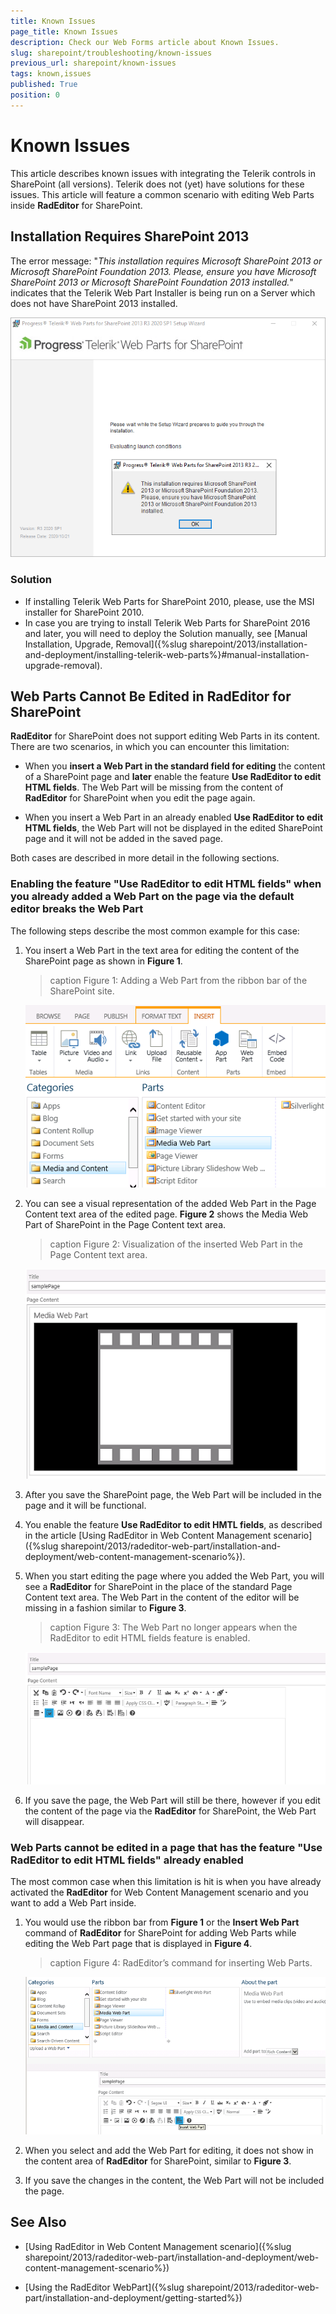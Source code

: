 ```yaml
---
title: Known Issues
page_title: Known Issues
description: Check our Web Forms article about Known Issues.
slug: sharepoint/troubleshooting/known-issues
previous_url: sharepoint/known-issues
tags: known,issues
published: True
position: 0
---
```


# Known Issues

This article describes known issues with integrating the Telerik controls in SharePoint (all versions). Telerik does not (yet) have solutions for these issues. This article will feature a common scenario with editing Web Parts inside **RadEditor** for SharePoint.

## Installation Requires SharePoint 2013

The error message: "*This installation requires Microsoft SharePoint 2013 or Microsoft SharePoint Foundation 2013. Please, ensure you have Microsoft SharePoint 2013 or Microsoft SharePoint Foundation 2013 installed.*" indicates that the Telerik Web Part Installer is being run on a Server which does not have SharePoint 2013 installed. 

![Incorrect SharePoint version](images/automatic_installer_error.png)


### Solution

- If installing Telerik Web Parts for SharePoint 2010, please, use the MSI installer for SharePoint 2010.
- In case you are trying to install Telerik Web Parts for SharePoint 2016 and later, you will need to deploy the Solution manually, see [Manual Installation, Upgrade, Removal]({%slug sharepoint/2013/installation-and-deployment/installing-telerik-web-parts%}#manual-installation-upgrade-removal).


## Web Parts Cannot Be Edited in RadEditor for SharePoint

**RadEditor** for SharePoint does not support editing Web Parts in its content. There are two scenarios, in which you can encounter this limitation:

* When you **insert a Web Part in the standard field for editing** the content of a SharePoint page and **later** enable the feature **Use RadEditor to edit HTML fields**. The Web Part will be missing from the content of **RadEditor** for SharePoint when you edit the page again.

* When you insert a Web Part in an already enabled **Use RadEditor to edit HTML fields**, the Web Part will not be displayed in the edited SharePoint page and it will not be added in the saved page.

Both cases are described in more detail in the following sections.

### Enabling the feature "Use RadEditor to edit HTML fields" when you already added a Web Part on the page via the default editor breaks the Web Part

The following steps describe the most common example for this case:

1. You insert a Web Part in the text area for editing the content of the SharePoint page as shown in **Figure 1**.

	>caption Figure 1: Adding a Web Part from the ribbon bar of the SharePoint site.

	![add-web-part-from-ribbon-bar](images/add-web-part-from-ribbon-bar.png)

1. You can see a visual representation of the added Web Part in the Page Content text area of the edited page. **Figure 2** shows the Media Web Part of SharePoint in the Page Content text area.

	>caption Figure 2: Visualization of the inserted Web Part in the Page Content text area.

	![web-part-in-content-of-standard-editor](images/web-part-in-content-of-standard-editor.png)

1. After you save the SharePoint page, the Web Part will be included in the page and it will be functional.

1. You enable the feature **Use RadEditor to edit HMTL fields**, as described in the article [Using RadEditor in Web Content Management scenario]({%slug sharepoint/2013/radeditor-web-part/installation-and-deployment/web-content-management-scenario%}).

1. When you start editing the page where you added the Web Part, you will see a **RadEditor** for SharePoint in the place of the standard Page Content text area. The Web Part in the content of the editor will be missing in a fashion similar to **Figure 3**.

	>caption Figure 3: The Web Part no longer appears when the RadEditor to edit HTML fields feature is enabled.

	![web-part-in-content-of-radeditor](images/web-part-in-content-of-radeditor.png)

1. If you save the page, the Web Part will still be there, however if you edit the content of the page via the **RadEditor** for SharePoint, the Web Part will disappear.

### Web Parts cannot be edited in a page that has the feature "Use RadEditor to edit HTML fields" already enabled

The most common case when this limitation is hit is when you have already activated the **RadEditor** for Web Content Management scenario and you want to add a Web Part inside.

1. You would use the ribbon bar from **Figure 1** or the **Insert Web Part** command of **RadEditor** for SharePoint for adding Web Parts while editing the Web Part page that is displayed in **Figure 4**.

	>caption Figure 4: RadEditor’s command for inserting Web Parts.

	![add-web-part-from-radeditor-command](images/add-web-part-from-radeditor-command.png)

1. When you select and add the Web Part for editing, it does not show in the content area of **RadEditor** for SharePoint, similar to **Figure 3**.

1. If you save the changes in the content, the Web Part will not be included the page.

## See Also

 * [Using RadEditor in Web Content Management scenario]({%slug sharepoint/2013/radeditor-web-part/installation-and-deployment/web-content-management-scenario%})

 * [Using the RadEditor WebPart]({%slug sharepoint/2013/radeditor-web-part/installation-and-deployment/getting-started%})
